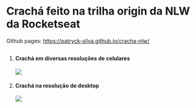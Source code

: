 # Crachá feito na trilha origin da NLW da Rocketseat
Github pages: https://patryck-silva.github.io/cracha-nlw/

##

<ol>
 <li>
  <h4>Crachá em diversas resoluções de celulares</h4>
  <img id="img"src="https://cdn.discordapp.com/attachments/807137496873566231/975768116393029642/unknown.png"/>
 </li>
<li>
 <h4>Crachá na resolução de desktop</h4>
 <img id="img" src= "https://cdn.discordapp.com/attachments/807137496873566231/975769417621340160/unknown.png"/>
 </li>
